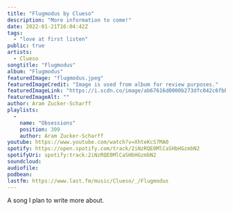 ```yaml
---
title: "Flugmodus by Clueso"
description: "More information to come!"
date: 2022-01-21T16:04:42Z
tags:
  - "love at first listen"
public: true
artists:
  - Clueso
songtitle: "Flugmodus"
album: "Flugmodus"
featuredImage: "flugmodus.jpeg"
featuredImageCredit: "Image is used from album for review purposes."
featuredImageLink: "https://i.scdn.co/image/ab67616d0000b273dfc042c6fbb0a855d360691c"
featuredImageAlt: ""
author: Aram Zucker-Scharff
playlists:
  -
    name: "Obsessions"
    position: 309
    author: Aram Zucker-Scharff
youtube: https://www.youtube.com/watch?v=XhteKcS7MA0
spotify: https://open.spotify.com/track/2iNzRQE0MlCaSHbHGzmbN2
spotifyUri: spotify:track:2iNzRQE0MlCaSHbHGzmbN2
soundcloud:
audiofile:
podbean:
lastfm: https://www.last.fm/music/Clueso/_/Flugmodus
---
```


A song I plan to write more about.
		